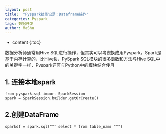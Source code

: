 ```yaml
---
layout: post
title:  "Pyspark技能记录：Dataframe操作"
categories: Pyspark
tags: 数据开发
author: MaShu
---
```


* content
{:toc}

数据分析师通常用Hive SQL进行操作，但其实可以考虑换成用Pyspark。Spark是基于内存计算的，比Hive快，PySpark SQL模块的很多函数和方法与Hive SQL中的关键字一样，Pyspark还可与Python中的模块结合使用
## 1. 连接本地spark
```
from pyspark.sql import SparkSession
spark = SparkSession.builder.getOrCreate()
```
## 2.创建DataFrame
```
sparkdf = spark.sql(""" select * from table_name """)
```